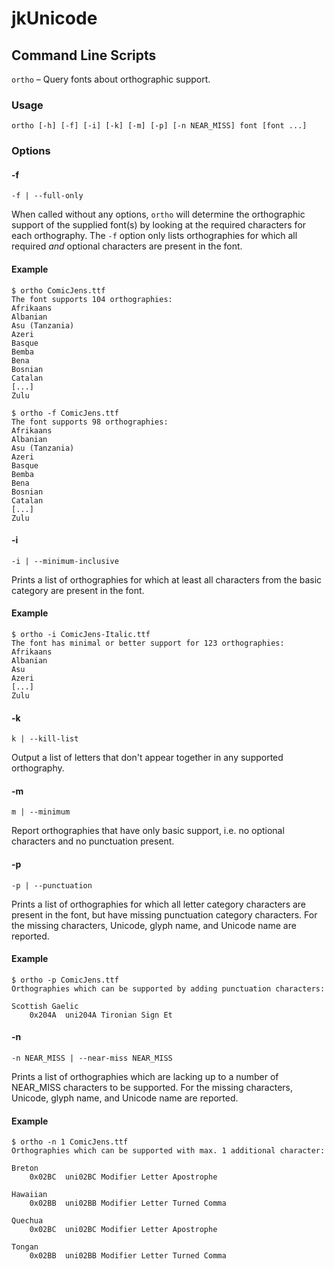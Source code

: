 # jkUnicode

## Command Line Scripts

`ortho` – Query fonts about orthographic support.

### Usage

`ortho [-h] [-f] [-i] [-k] [-m] [-p] [-n NEAR_MISS] font [font ...]`

### Options

#### -f

`-f | --full-only`

When called without any options, `ortho` will determine the orthographic support of the supplied font(s) by looking at the required characters for each orthography. The `-f` option only lists orthographies for which all required _and_ optional characters are present in the font.

#### Example

```
$ ortho ComicJens.ttf 
The font supports 104 orthographies:
Afrikaans
Albanian
Asu (Tanzania)
Azeri
Basque
Bemba
Bena
Bosnian
Catalan
[...]
Zulu

$ ortho -f ComicJens.ttf
The font supports 98 orthographies:
Afrikaans
Albanian
Asu (Tanzania)
Azeri
Basque
Bemba
Bena
Bosnian
Catalan
[...]
Zulu
```

#### -i

`-i | --minimum-inclusive`

Prints a list of orthographies for which at least all characters from the basic category are present in the font.

#### Example

```
$ ortho -i ComicJens-Italic.ttf
The font has minimal or better support for 123 orthographies:
Afrikaans
Albanian
Asu
Azeri
[...]
Zulu
```

#### -k

`k | --kill-list`

Output a list of letters that don't appear together in any supported orthography.

#### -m

`m | --minimum`

Report orthographies that have only basic support, i.e. no optional characters and no punctuation present.


#### -p

`-p | --punctuation`

Prints a list of orthographies for which all letter category characters are present in the font, but have missing punctuation category characters. For the missing characters, Unicode, glyph name, and Unicode name are reported.

#### Example

```
$ ortho -p ComicJens.ttf
Orthographies which can be supported by adding punctuation characters:

Scottish Gaelic
    0x204A	uni204A	Tironian Sign Et
```

#### -n

`-n NEAR_MISS | --near-miss NEAR_MISS`

Prints a list of orthographies which are lacking up to a number of NEAR_MISS characters to be supported. For the missing characters, Unicode, glyph name, and Unicode name are reported.

#### Example

```
$ ortho -n 1 ComicJens.ttf
Orthographies which can be supported with max. 1 additional character:

Breton
    0x02BC	uni02BC	Modifier Letter Apostrophe

Hawaiian
    0x02BB	uni02BB	Modifier Letter Turned Comma

Quechua
    0x02BC	uni02BC	Modifier Letter Apostrophe

Tongan
    0x02BB	uni02BB	Modifier Letter Turned Comma
```
